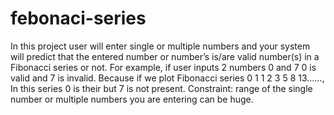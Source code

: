 # febonaci-series
In this project user will enter single or multiple numbers and your system will predict that the entered number or number’s is/are valid number(s) in a Fibonacci series or not.
For example, if user inputs 2 numbers
0 and 7
0 is valid and 7 is invalid.
Because if we plot Fibonacci series 0 1 1 2 3 5 8 13……, In this series 0 is their but 7 is not present.
Constraint: range of the single number or multiple numbers you are entering can be huge.
